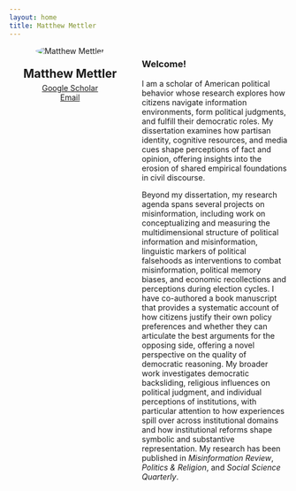 ```yaml
---
layout: home
title: Matthew Mettler
---
```


<div style="display: flex; align-items: flex-start; gap: 20px;">

  <!-- Left column: headshot, name, links -->
  <div style="flex: 0 0 220px; text-align: center;">
    <img src="/assets/headshot.jpg" alt="Matthew Mettler" style="max-width: 200px; border-radius: 50%; margin-bottom: 10px;" />
    <h2 style="margin: 10px 0 5px 0;">Matthew Mettler</h2>
    <p style="margin: 0;">
      <a href="https://scholar.google.com/citations?user=y3pMcNIAAAAJ" target="_blank">Google Scholar</a><br/>
      <a href="mailto:mettler3@illinois.edu">Email</a>
    </p>
  </div>

  <!-- Right column: welcome text and paragraph -->
  <div style="flex: 1;">
    <h3>Welcome!</h3>
    <p>
      I am a scholar of American political behavior whose research explores how citizens navigate information environments, form political judgments, and fulfill their democratic roles. My dissertation examines how partisan identity, cognitive resources, and media cues shape perceptions of fact and opinion, offering insights into the erosion of shared empirical foundations in civil discourse.
    </p>
    <p>
      Beyond my dissertation, my research agenda spans several projects on misinformation, including work on conceptualizing and measuring the multidimensional structure of political information and misinformation, linguistic markers of political falsehoods as interventions to combat misinformation, political memory biases, and economic recollections and perceptions during election cycles. I have co-authored a book manuscript that provides a systematic account of how citizens justify their own policy preferences and whether they can articulate the best arguments for the opposing side, offering a novel perspective on the quality of democratic reasoning. My broader work investigates democratic backsliding, religious influences on political judgment, and individual perceptions of institutions, with particular attention to how experiences spill over across institutional domains and how institutional reforms shape symbolic and substantive representation. My research has been published in <em>Misinformation Review</em>, <em>Politics & Religion</em>, and <em>Social Science Quarterly</em>.
    </p>
  </div>

</div>
